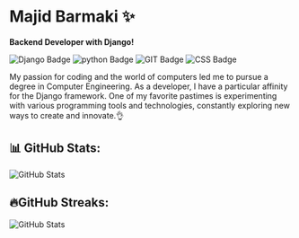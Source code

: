 # Majid Barmaki ✨

**Backend Developer with Django!**

![Django Badge](https://img.shields.io/badge/Django-4ab88f?logo=django&logoColor=white&style=flat-square)
![python Badge](https://img.shields.io/badge/Python-yellow?logo=python&logoColor=white&style=flat-square)
![GIT Badge](https://img.shields.io/badge/GIT-ff0000?logo=git&logoColor=white&style=flat-square)
![CSS Badge](https://img.shields.io/badge/CSS-008bff?logo=css3&logoColor=white&style=flat-square)

My passion for coding and the world of computers led me to pursue a degree in Computer Engineering. As a developer, I have a particular affinity for the Django framework. One of my favorite pastimes is experimenting with various programming tools and technologies, constantly exploring new ways to create and innovate.👌


## 📊 GitHub Stats:
![GitHub Stats](https://github-readme-stats.vercel.app/api?username=itsMajid-dev&show_icons=true&theme=radical)


## 🔥GitHub Streaks:
![GitHub Stats](https://github-readme-streak-stats.herokuapp.com/?user=itsMajid-dev&theme=radical)


